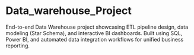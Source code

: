 # Data_warehouse_Project
End-to-end Data Warehouse project showcasing ETL pipeline design, data modeling (Star Schema), and interactive BI dashboards. Built using SQL, Power BI, and automated data integration workflows for unified business reporting.
